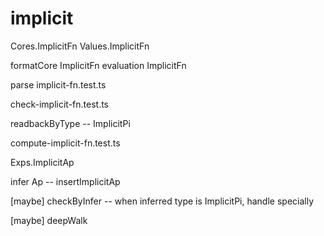 # implicit

Cores.ImplicitFn
Values.ImplicitFn

formatCore ImplicitFn
evaluation ImplicitFn

parse implicit-fn.test.ts

check-implicit-fn.test.ts

readbackByType -- ImplicitPi

compute-implicit-fn.test.ts

Exps.ImplicitAp

infer Ap -- insertImplicitAp

[maybe] checkByInfer -- when inferred type is ImplicitPi, handle specially

[maybe] deepWalk
